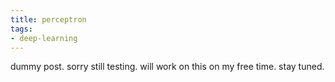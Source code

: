 ```yaml
---
title: perceptron
tags: 
- deep-learning
---
```


dummy post. sorry still testing. will work on this on my free time. stay tuned. 
